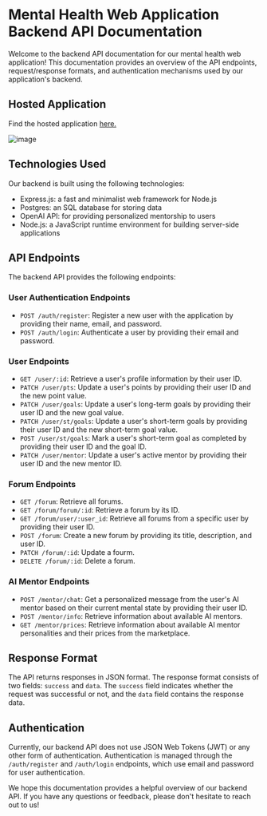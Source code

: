 # Mental Health Web Application Backend API Documentation

Welcome to the backend API documentation for our mental health web application! This documentation provides an overview of the API endpoints, request/response formats, and authentication mechanisms used by our application's backend.

## Hosted Application
Find the hosted application [here.](https://serenity-ai.netlify.app)

![image](https://github.com/sord-dev/mental-health-server/assets/75338985/743d33f7-8914-462f-91d4-1612d18203cd)


## Technologies Used

Our backend is built using the following technologies:

- Express.js: a fast and minimalist web framework for Node.js
- Postgres: an SQL database for storing data
- OpenAI API: for providing personalized mentorship to users
- Node.js: a JavaScript runtime environment for building server-side applications

## API Endpoints

The backend API provides the following endpoints:

### User Authentication Endpoints

- `POST /auth/register`: Register a new user with the application by providing their name, email, and password.
- `POST /auth/login`: Authenticate a user by providing their email and password.

### User Endpoints

- `GET /user/:id`: Retrieve a user's profile information by their user ID.
- `PATCH /user/pts`: Update a user's points by providing their user ID and the new point value.
- `PATCH /user/goals`: Update a user's long-term goals by providing their user ID and the new goal value.
- `PATCH /user/st/goals`: Update a user's short-term goals by providing their user ID and the new short-term goal value.
- `POST /user/st/goals`: Mark a user's short-term goal as completed by providing their user ID and the goal ID.
- `PATCH /user/mentor`: Update a user's active mentor by providing their user ID and the new mentor ID.

### Forum Endpoints

- `GET /forum`: Retrieve all forums.
- `GET /forum/forum/:id`: Retrieve a forum by its ID.
- `GET /forum/user/:user_id`: Retrieve all forums from a specific user by providing their user ID.
- `POST /forum`: Create a new forum by providing its title, description, and user ID.
- `PATCH /forum/:id`: Update a fourm.
- `DELETE /forum/:id`: Delete a forum.

### AI Mentor Endpoints

- `POST /mentor/chat`: Get a personalized message from the user's AI mentor based on their current mental state by providing their user ID.
- `POST /mentor/info`: Retrieve information about available AI mentors.
- `GET /mentor/prices`: Retrieve information about available AI mentor personalities and their prices from the marketplace.

## Response Format

The API returns responses in JSON format. The response format consists of two fields: `success` and `data`. The `success` field indicates whether the request was successful or not, and the `data` field contains the response data.

## Authentication

Currently, our backend API does not use JSON Web Tokens (JWT) or any other form of authentication. Authentication is managed through the `/auth/register` and `/auth/login` endpoints, which use email and password for user authentication.

We hope this documentation provides a helpful overview of our backend API. If you have any questions or feedback, please don't hesitate to reach out to us!
